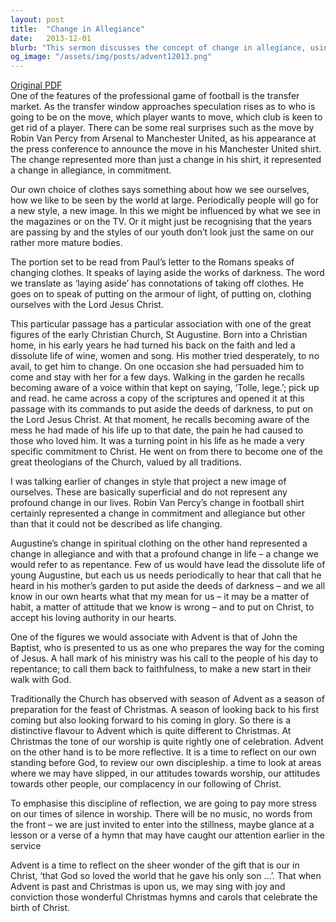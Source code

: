 ```yaml
---
layout: post
title:  "Change in Allegiance"
date:   2013-12-01
blurb: "This sermon discusses the concept of change in allegiance, using the example of a football player's transfer to illustrate the point. It also touches on the spiritual transformation of St. Augustine, emphasizing the need for personal repentance and acceptance of Christ's authority. The sermon concludes with a call to reflection during the Advent season, in preparation for the celebration of Christmas."
og_image: "/assets/img/posts/advent12013.png"
---
```

[Original PDF](/assets/pdf/advent12013.pdf)    
One of the features of the professional game of football is the transfer market. As the transfer window approaches speculation rises as to who is going to be on the move, which player wants to move, which club is keen to get rid of a player. There can be some real surprises such as the move by Robin Van Percy from Arsenal to Manchester United, as his appearance at the press conference to announce the move in his Manchester United shirt. The change represented more than just a change in his shirt, it represented a change in allegiance, in commitment.

Our own choice of clothes says something about how we see ourselves, how we like to be seen by the world at large. Periodically people will go for a new style, a new image. In this we might be influenced by what we see in the magazines or on the TV. Or it might just be recognising that the years are passing by and the styles of our youth don’t look just the same on our rather more mature bodies.

The portion set to be read from Paul’s letter to the Romans speaks of changing clothes. It speaks of laying aside the works of darkness. The word we translate as ‘laying aside’ has connotations of taking off clothes. He goes on to speak of putting on the armour of light, of putting on, clothing ourselves with the Lord Jesus Christ.

This particular passage has a particular association with one of the great figures of the early Christian Church, St Augustine. Born into a Christian home, in his early years he had turned his back on the faith and led a dissolute life of wine, women and song. His mother tried desperately, to no avail, to get him to change. On one occasion she had persuaded him to come and stay with her for a few days. Walking in the garden he recalls becoming aware of a voice within that kept on saying, ‘Tolle, lege.’; pick up and read. he came across a copy of the scriptures and opened it at this passage with its commands to put aside the deeds of darkness, to put on the Lord Jesus Christ. At that moment, he recalls becoming aware of the mess he had made of his life up to that date, the pain he had caused to those who loved him. It was a turning point in his life as he made a very specific commitment to Christ. He went on from there to become one of the great theologians of the Church, valued by all traditions.

I was talking earlier of changes in style that project a new image of ourselves. These are basically superficial and do not represent any profound change in our lives. Robin Van Percy’s change in football shirt certainly represented a change in commitment and allegiance but other than that it could not be described as life changing.

Augustine’s change in spiritual clothing on the other hand represented a change in allegiance and with that a profound change in life – a change we would refer to as repentance. Few of us would have lead the dissolute life of young Augustine, but each us us needs periodically to hear that call that he heard in his mother’s garden to put aside the deeds of darkness – and we all know in our own hearts what that my mean for us – it may be a matter of habit, a matter of attitude that we know is wrong – and to put on Christ, to accept his loving authority in our hearts.

One of the figures we would associate with Advent is that of John the Baptist, who is presented to us as one who prepares the way for the coming of Jesus. A hall mark of his ministry was his call to the people of his day to repentance; to call them back to faithfulness, to make a new start in their walk with God.

Traditionally the Church has observed with season of Advent as a season of preparation for the feast of Christmas. A season of looking back to his first coming but also looking forward to his coming in glory. So there is a distinctive flavour to Advent which is quite different to Christmas. At Christmas the tone of our worship is quite rightly one of celebration. Advent on the other hand is to be more reflective. It is a time to reflect on our own standing before God, to review our own discipleship. a time to look at areas where we may have slipped, in our attitudes towards worship, our attitudes towards other people, our complacency in our following of Christ.

To emphasise this discipline of reflection, we are going to pay more stress on our times of silence in worship. There will be no music, no words from the front – we are just invited to enter into the stillness, maybe glance at a lesson or a verse of a hymn that may have caught our attention earlier in the service

Advent is a time to reflect on the sheer wonder of the gift that is our in Christ, ‘that God so loved the world that he gave his only son …’. That when Advent is past and Christmas is upon us, we may sing with joy and conviction those wonderful Christmas hymns and carols that celebrate the birth of Christ.
